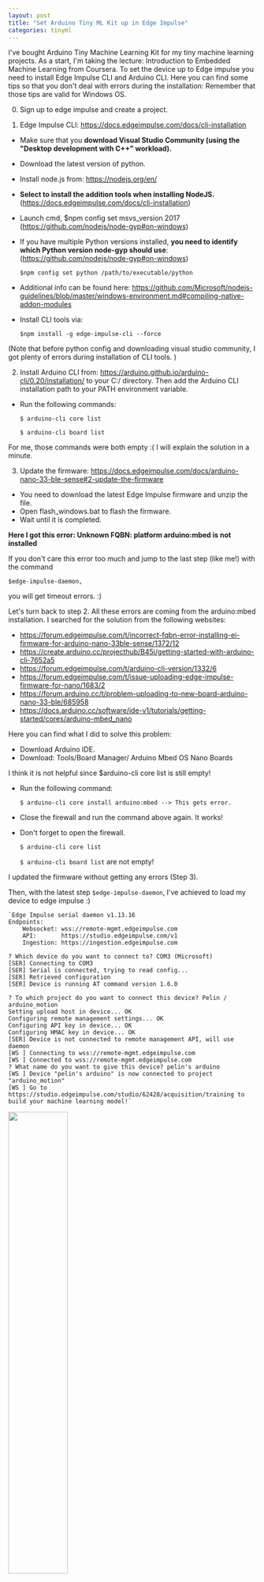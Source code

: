 ```yaml
---
layout: post
title: "Set Arduino Tiny ML Kit up in Edge Impulse"
categories: tinyml
---
```

I've bought Arduino Tiny Machine Learning Kit for my tiny machine learning projects. As a start, I'm taking the lecture: Introduction to Embedded Machine Learning from Coursera. To set the device up to Edge impulse you need to install Edge Impulse CLI and Arduino CLI. 
Here you can find some tips so that you don't deal with errors during the installation: 
Remember that those tips are valid for Windows OS. 

0. Sign up to edge impulse and create a project. 

1. Edge Impulse CLI: https://docs.edgeimpulse.com/docs/cli-installation
- Make sure that you **download  Visual Studio Community (using the "Desktop development with C++" workload).** 
- Download the latest version of python. 
- Install node.js from: https://nodejs.org/en/
- **Select to install the addition tools when installing NodeJS.** (https://docs.edgeimpulse.com/docs/cli-installation)
- Launch cmd, $npm config set msvs_version 2017 (https://github.com/nodejs/node-gyp#on-windows)
- If you have multiple Python versions installed, **you need to identify which Python version node-gyp should use**:(https://github.com/nodejs/node-gyp#on-windows)
  
    `$npm config set python /path/to/executable/python`

- Additional info can be found here: https://github.com/Microsoft/nodejs-guidelines/blob/master/windows-environment.md#compiling-native-addon-modules
- Install CLI tools via: 
  
    `$npm install -g edge-impulse-cli --force`

(Note that before python config and downloading visual studio community, I got plenty of errors during installation of CLI tools. )

2. Install Arduino CLI from: https://arduino.github.io/arduino-cli/0.20/installation/ to your C:/ directory. Then add the Arduino CLI installation path to your PATH environment variable. 
- Run the following commands:
  
    `$ arduino-cli core list`
  
    `$ arduino-cli board list`

For me, those commands were both empty :( I will explain the solution in a minute. 

3. Update the firmware: https://docs.edgeimpulse.com/docs/arduino-nano-33-ble-sense#2-update-the-firmware
- You need to download the latest Edge Impulse firmware and unzip the file. 
- Open flash_windows.bat to flash the firmware. 
- Wait until it is completed. 
  
**Here I got this error: Unknown FQBN: platform arduino:mbed is not installed**

If you don't care this error too much and jump to the last step (like me!) with the command 

    $edge-impulse-daemon, 

you will get timeout errors.  :)

Let's turn back to step 2. All these errors are coming from the arduino:mbed installation.
I searched for the solution from the following websites:

- https://forum.edgeimpulse.com/t/incorrect-fqbn-error-installing-ei-firmware-for-arduino-nano-33ble-sense/1372/12
- https://create.arduino.cc/projecthub/B45i/getting-started-with-arduino-cli-7652a5
- https://forum.edgeimpulse.com/t/arduino-cli-version/1332/6
- https://forum.edgeimpulse.com/t/issue-uploading-edge-impulse-firmware-for-nano/1683/2
- https://forum.arduino.cc/t/problem-uploading-to-new-board-arduino-nano-33-ble/685958
- https://docs.arduino.cc/software/ide-v1/tutorials/getting-started/cores/arduino-mbed_nano

Here you can find what I did to solve this problem:
- Download Arduino IDE. 
- Download: Tools/Board Manager/ Arduino Mbed OS Nano Boards

I think it is not helpful since $arduino-cli core list is still empty!

- Run the following command:
  
    `$ arduino-cli core install arduino:mbed --> This gets error.`
  
- Close the firewall and run the command above again. It works! 
- Don't forget to open the firewall. 
  
    `$ arduino-cli core list`
  
    `$ arduino-cli board list`  are not empty!

I updated the firmware without getting any errors (Step 3). 

Then, with the latest step `$edge-impulse-daemon`, I've achieved to load my device to edge impulse :)



    `Edge Impulse serial daemon v1.13.16
    Endpoints:
        Websocket: wss://remote-mgmt.edgeimpulse.com
        API:       https://studio.edgeimpulse.com/v1
        Ingestion: https://ingestion.edgeimpulse.com
    
    ? Which device do you want to connect to? COM3 (Microsoft)
    [SER] Connecting to COM3
    [SER] Serial is connected, trying to read config...
    [SER] Retrieved configuration
    [SER] Device is running AT command version 1.6.0
    
    ? To which project do you want to connect this device? Pelin / arduino_motion
    Setting upload host in device... OK
    Configuring remote management settings... OK
    Configuring API key in device... OK
    Configuring HMAC key in device... OK
    [SER] Device is not connected to remote management API, will use daemon
    [WS ] Connecting to wss://remote-mgmt.edgeimpulse.com
    [WS ] Connected to wss://remote-mgmt.edgeimpulse.com
    ? What name do you want to give this device? pelin's arduino
    [WS ] Device "pelin's arduino" is now connected to project "arduino_motion"
    [WS ] Go to https://studio.edgeimpulse.com/studio/62428/acquisition/training to build your machine learning model!`

<div class="fig figcenter fighighlight">
  <img src="/assets/image_op/device.PNG" width="49%">
  <div class="figcaption">Figure 1: image</div>
</div>


# Key Words
Tiny ML, Arduino, Edge Impulse, Timeout, arduino:mbed




